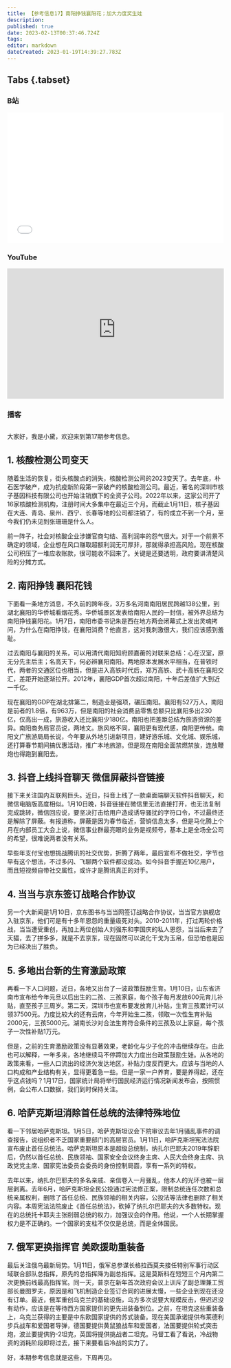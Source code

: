 ```yaml
---
title: 【参考信息17】南阳挣钱襄阳花；加大力度奖生娃
description: 
published: true
date: 2023-02-13T00:37:46.724Z
tags: 
editor: markdown
dateCreated: 2023-01-19T14:39:27.783Z
---
```


## Tabs {.tabset}
### B站
<div style="position: relative; padding: 30% 45%;">
<iframe style="position: absolute; width: 100%; height: 100%; left: 0; top: 0;" src="//player.bilibili.com/player.html?&bvid=BV1Tv4y117im&page=1&as_wide=1&high_quality=1&danmaku=1&autoplay=0" scrolling="no" border="0" frameborder="no" framespacing="0" allowfullscreen="true"></iframe>
</div>

### YouTube
<div style="position: relative; padding: 30% 45%;">
<iframe style="position: absolute; top: 0; left: 0; width: 100%; height: 100%;" src="https://www.youtube-nocookie.com/embed/cC_t1BGqdf8" title="YouTube video player" frameborder="0" allow="accelerometer; autoplay; clipboard-write; encrypted-media; gyroscope; picture-in-picture" allowfullscreen></iframe>
</div>
  
### 播客
<div class="podcast-player"></div>

##

大家好，我是小黛，欢迎来到第17期参考信息。

## 1. 核酸检测公司变天

随着生活的恢复，街头核酸点的消失，核酸检测公司的2023变天了。去年底，朴石医学破产，成为抗疫新阶段第一家破产的核酸检测公司。最近，著名的深圳市核子基因科技有限公司也开始注销旗下的全资子公司。2022年以来，这家公司开了16家核酸检测机构，注册时间大多集中在最近三个月。而截止1月11日，核子基因在大连、青岛、泉州、西宁、长春等地的公司都注销了，有的成立不到一个月，至今我们仍未见到张珊珊是什么人。

前一阵子，社会对核酸企业涉嫌官商勾结、高利润率的怨气很大。对于一个前景不确定的领域，企业想在风口赚取超额利润无可厚非，那就得承担高风险。现在核酸公司积压了一堆应收账款，很可能收不回来了。关键是还要透明，政府要讲清楚风险的分摊方式。

## 2. 南阳挣钱 襄阳花钱

下面看一条地方消息，不久前的跨年夜，3万多名河南南阳居民跨越138公里，到湖北襄阳的华侨城看烟花秀。华侨城景区发表给南阳人民的一封信，被外界总结为南阳挣钱襄阳花。1月7日，南阳市委书记朱是西在地方两会闭幕式上发出灵魂拷问，为什么在南阳挣钱，在襄阳消费？他直言，这对我刺激很大，我们应该感到羞耻。

过去南阳与襄阳的关系，可以用清代南阳知府顾嘉蘅的对联来总结：心在汉室，原无分先主后主；名高天下，何必辨襄阳南阳。两地原本发展水平相当，在普铁时代，两者的交通区位也相当，但是进入高铁时代后，郑万高铁、武十高铁在襄阳交汇，差距开始逐渐拉开。2012年，襄阳GDP首次超过南阳，十年后差值扩大到近一千亿。

现在襄阳的GDP在湖北排第二，制造业是强项，碾压南阳。襄阳有527万人，南阳是前者的1.8倍，有963万，但是南阳的社会消费品零售总额只比襄阳多出230亿，仅高出一成，旅游收入还比襄阳少180亿。南阳也把差距总结为旅游资源的差异。南阳商务局官员说，两地文。旅风格不同，襄阳更有现代感，南阳更传统。南阳文广旅游局局长说，今年要从外地引进新项目，建好游乐城、文化城、娱乐城，还打算春节期间搞优惠活动，推广本地旅游。但是现在南阳全面禁燃禁放，连放鞭炮也得跑到襄阳去。

## 3. 抖音上线抖音聊天 微信屏蔽抖音链接

接下来关注国内互联网巨头。近日，抖音上线了一款桌面端聊天软件抖音聊天，和微信电脑版高度相似。1月10日晚，抖音链接在微信里无法直接打开，也无法复制完成跳转，微信回应说，要坚决打击给用户造成诱导骚扰的字符口令，不过最终还是解除了屏蔽。有报道称，屏蔽是因为春节临近，营销信息太多，但是马化腾上个月在内部员工大会上说，微信事业群最亮眼的业务是视频号，基本上是全场全公司的希望，很难说两者没有关系。

早些年支付宝也想挑战腾讯的社交优势，折腾了两年，最后宣布不做社交，字节也早有这个想法，不过多闪、飞聊两个软件都没成功。如今抖音手握近10亿用户，而且短视频自带社交属性，或许才是腾讯真正的对手。

## 4. 当当与京东签订战略合作协议

另一个大新闻是1月10日，京东图书与当当网签订战略合作协议，当当官方旗舰店入驻京东，他们可是有十多年恩怨的重量级死对头。2010-2011年，打过两轮价格战，当当遭受重创，再加上两位创始人刘强东和李国庆的私人恩怨，当当后来去了天猫，去了拼多多，就是不去京东，现在固然可以说化干戈为玉帛，但恐怕也是因为已经决出了胜负。

## 5. 多地出台新的生育激励政策

再看一下人口问题，近日，各地又出台了一波政策鼓励生育。1月10日，山东省济南市宣布给今年元旦以后出生的二孩、三孩家庭，每个孩子每月发放600元育儿补贴，直至孩子三周岁。第二天，深圳市也宣布要发放育儿补贴，生育三孩累计可以领37500元。力度比较大的还有云南，今年开始生二孩，领取一次性生育补贴2000元，三孩5000元。湖南长沙对合法生育符合条件的三孩及以上家庭，每个孩子一次性补贴1万元。

但是，之前的生育激励政策没有显著效果，老龄化与少子化的冲击继续存在。由此也可以解释，一年多来，各地继续马不停蹄加大力度出台政策鼓励生娃。从各地的政策来看，一些人口流出的经济欠发达地区，补贴力度反而更大。应该与当地的人口构成和产业结构有关，显得更着急一些。但是一家一户养育，要是养得起，还在乎这点钱吗？1月17日，国家统计局将举行国民经济运行情况新闻发布会，按照惯例，会公布人口数据，我们到时保持关注。

## 6. 哈萨克斯坦消除首任总统的法律特殊地位

看一下邻居哈萨克斯坦。1月5日，哈萨克斯坦议会下院审议去年1月骚乱事件的调查报告，说组织者不乏国家重要部门的高层官员。1月11日，哈萨克斯坦宪法法院宣布废止首任总统法。哈萨克斯坦原本是超级总统制，纳扎尔巴耶夫2019年辞职后，仍然以首任总统、民族领袖、国家安全会议终身主席、人民大会终身主席、执政党党主席、国家宪法委员会委员的身份控制局面，享有一系列的特权。

去年以来，纳扎尔巴耶夫的多名亲戚、亲信卷入一月骚乱，他本人的光环也被一层层剥离。去年6月，哈萨克斯坦全民公投通过宪法修正案，限制总统连任次数和总统亲属权利，删除了首任总统、民族领袖的相关内容，公投法等法律也删除了相关内容。本周宪法法院废止《首任总统法》，砍掉了纳扎尔巴耶夫的大多数特权。现在的总统托卡耶夫主张削弱总统的权力，加强议会的作用。他说，一个人长期掌握权力是不正确的。一个国家的支柱不仅仅是总统，而是全体国民。

## 7. 俄军更换指挥官 美欧援助重装备

最后关注俄乌最新局势。1月11日，俄军总参谋长格拉西莫夫接任特别军事行动区域联合部队总指挥，原先的总指挥降为副总指挥。这是莫斯科在短短三个月内第二次更换前线最高指挥官。同一天，普京在新年首次政府会议上训斥了副总理兼工贸部长曼图罗夫，原因是和飞机制造企业签订合同的进展太慢，一些企业到现在还没有订单。最近，俄军重创乌克兰的基础设施，乌方多次说要大规模反击，但迟迟没有动作，应该是在等待西方国家提供的更先进装备到位。之前，在坦克这些重装备上，乌克兰获得的主要是中东欧国家提供的苏式装备。现在美国承诺提供布莱德利步兵战车和爱国者导弹，德国要提供黄鼠狼战车和爱国者，法国要提供轮式突击炮，波兰要提供豹-2坦克，英国将提供挑战者二坦克。马督工看了看说，冷战物资的消耗阶段即将过去，接下来要看后冷战的实力了。
       
好，本期参考信息就是这些，下周再见。
